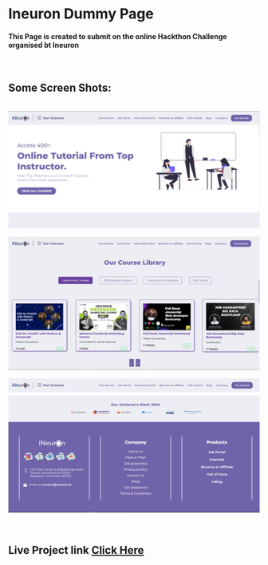 # Ineuron Dummy Page

#### This Page is created to submit on the online Hackthon Challenge organised bt Ineuron

&nbsp;
&nbsp;
&nbsp;


## Some Screen Shots:
&nbsp;
![Image](./images/ineuron-page.png)

![Image](./images/course-page.png)

![Image](./images/Footer-page.png)

&nbsp;
&nbsp;
## Live Project link [Click Here](https://ineuron-dummy.netlify.app/)